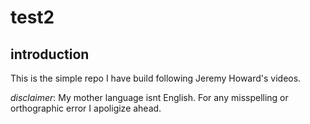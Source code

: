 # test2

## introduction
This is the simple repo I have build following Jeremy Howard's videos. 

*disclaimer*: My mother language isnt English. For any misspelling or orthographic error I apoligize ahead.
